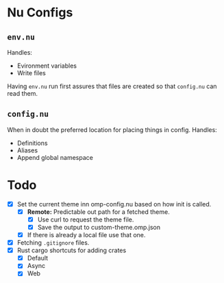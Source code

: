 # Nu Configs
## `env.nu`
Handles:
- Evironment variables
- Write files

Having `env.nu` run first assures that files are created so that `config.nu` can read them.

## `config.nu`
When in doubt the preferred location for placing things in config.
Handles:
- Definitions
- Aliases
- Append global namespace

# Todo
- [x] Set the current theme inn omp-config.nu based on how init is called.
    - [x] **Remote:** Predictable out path for a fetched theme.
        - [x] Use curl to request the theme file.
        - [x] Save the output to custom-theme.omp.json
    - [x] If there is already a local file use that one.
- [x] Fetching `.gitignore` files.
- [x] Rust cargo shortcuts for adding crates
    - [x] Default
    - [x] Async
    - [x] Web